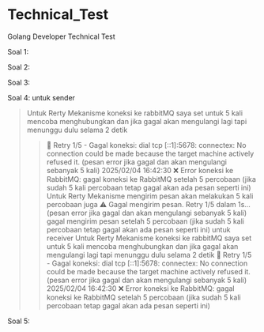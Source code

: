 # Technical_Test
Golang Developer Technical Test

Soal 1:

Soal 2:

Soal 3:

Soal 4:
untuk sender
 >Untuk Rerty Mekanisme koneksi ke rabbitMQ saya set untuk 5 kali mencoba menghubungkan dan jika gagal akan mengulangi lagi tapi menunggu dulu selama 2 detik
 >> 🔄 Retry 1/5 - Gagal koneksi: dial tcp [::1]:5678: connectex: No connection could be made because the target machine actively refused it. (pesan error jika gagal dan akan mengulangi sebanyak 5 kali)
 >> 2025/02/04 16:42:30 ❌ Error koneksi ke RabbitMQ: gagal koneksi ke RabbitMQ setelah 5 percobaan (jika sudah 5 kali percobaan tetap gagal akan ada pesan seperti ini)
 >Untuk Rerty Mekanisme mengirim pesan akan melakukan 5 kali percobaan juga
 >>⚠️ Gagal mengirim pesan. Retry 1/5 dalam 1s... (pesan error jika gagal dan akan mengulangi sebanyak 5 kali)
 >> gagal mengirim pesan setelah 5 percobaan (jika sudah 5 kali percobaan tetap gagal akan ada pesan seperti ini)
untuk receiver
 > Untuk Rerty Mekanisme koneksi ke rabbitMQ saya set untuk 5 kali mencoba menghubungkan dan jika gagal akan mengulangi lagi tapi menunggu dulu selama 2 detik
 >>🔄 Retry 1/5 - Gagal koneksi: dial tcp [::1]:5678: connectex: No connection could be made because the target machine actively refused it. (pesan error jika gagal dan akan mengulangi sebanyak 5 kali)
 >>2025/02/04 16:42:30 ❌ Error koneksi ke RabbitMQ: gagal koneksi ke RabbitMQ setelah 5 percobaan (jika sudah 5 kali percobaan tetap gagal akan ada pesan seperti ini)

 Soal 5: